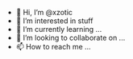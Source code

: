 - 👋 Hi, I’m @xzotic
- 👀 I’m interested in stuff
- 🌱 I’m currently learning ...
- 💞️ I’m looking to collaborate on ...
- 📫 How to reach me ...

<!---
xzotic/xzotic is a ✨ special ✨ repository because its `README.md` (this file) appears on your GitHub profile.
You can click the Preview link to take a look at your changes.
--->
